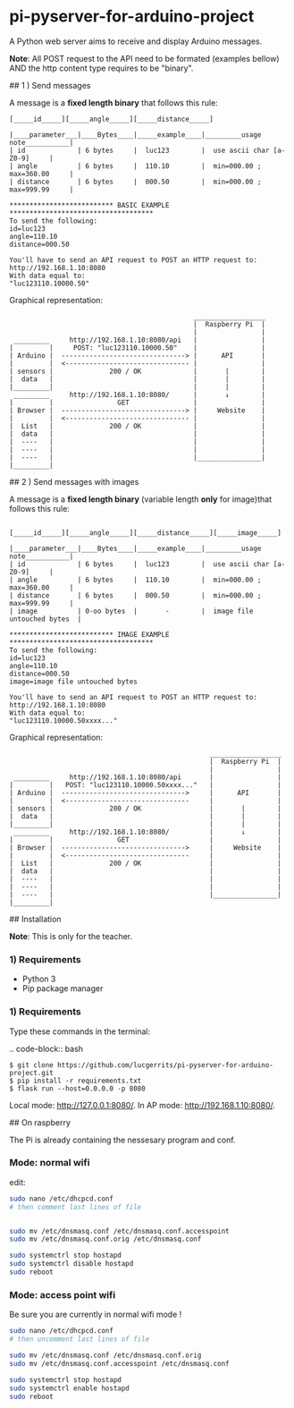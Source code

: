 # pi-pyserver-for-arduino-project

A Python web server aims to receive and display Arduino messages.

**Note**: All POST request to the API need to be formated (examples bellow) AND the http content type requires to be "binary".

## 1 ) Send messages

A message is a **fixed length binary** that follows this rule:
```text
[_____id_____][_____angle_____][_____distance_____]

|____parameter___|____Bytes____|_____example____|_________usage note___________|
| id             | 6 bytes     |  luc123        |  use ascii char [a-Z0-9]     |
| angle          | 6 bytes     |  110.10        |  min=000.00 ; max=360.00     |
| distance       | 6 bytes     |  000.50        |  min=000.00 ; max=999.99     |

************************** BASIC EXAMPLE   ************************************
To send the following:
id=luc123
angle=110.10
distance=000.50

You'll have to send an API request to POST an HTTP request to: 
http://192.168.1.10:8080
With data equal to:
"luc123110.10000.50"
```

Graphical representation:

```text
                                              __________________
                                              |  Raspberry Pi  |
                                              |                |
 _________     http://192.168.1.10:8080/api   |                |
|         |     POST: "luc123110.10000.50"    |                |
| Arduino |  -------------------------------> |      API       |
|         |  <------------------------------- |                |
| sensors |              200 / OK             |       |        |
|  data   |                                   |       |        |
|_________|                                   |       |        |
 _________     http://192.168.1.10:8080/      |       ↓        |
|         |                GET                |                |
| Browser |  -------------------------------> |     Website    |
|         |  <------------------------------- |                |
|  List   |              200 / OK             |                |
|  data   |                                   |                |
|  ----   |                                   |                |
|  ----   |                                   |                |
|  ----   |                                   |________________|
|_________|

```

## 2 ) Send messages with images

A message is a **fixed length binary** (variable length **only** for image)that follows this rule:

```text

[_____id_____][_____angle_____][_____distance_____][_____image_____]

|____parameter___|____Bytes____|_____example____|_________usage note___________|
| id             | 6 bytes     |  luc123        |  use ascii char [a-Z0-9]     |
| angle          | 6 bytes     |  110.10        |  min=000.00 ; max=360.00     |
| distance       | 6 bytes     |  000.50        |  min=000.00 ; max=999.99     |
| image          | 0-oo bytes  |       -        |  image file untouched bytes  |

************************** IMAGE EXAMPLE   ************************************
To send the following:
id=luc123
angle=110.10
distance=000.50
image=image file untouched bytes

You'll have to send an API request to POST an HTTP request to: 
http://192.168.1.10:8080
With data equal to:
"luc123110.10000.50xxxx..."
```

Graphical representation:

```text
                                                  __________________
                                                  |  Raspberry Pi  |
                                                  |                |
 _________     http://192.168.1.10:8080/api       |                |
|         |   POST: "luc123110.10000.50xxxx..."   |                |
| Arduino |  ------------------------------->     |      API       |
|         |  <-------------------------------     |                |
| sensors |              200 / OK                 |       |        |
|  data   |                                       |       |        |
|_________|                                       |       |        |
 _________     http://192.168.1.10:8080/          |       ↓        |
|         |                GET                    |                |
| Browser |  ------------------------------->     |     Website    |
|         |  <-------------------------------     |                |
|  List   |              200 / OK                 |                |
|  data   |                                       |                |
|  ----   |                                       |                |
|  ----   |                                       |                |
|  ----   |                                       |________________|
|_________|

```


## Installation

**Note**: This is only for the teacher.

### 1) Requirements

* Python 3
* Pip package manager

### 1) Requirements

Type these commands in the terminal:

.. code-block:: bash

    $ git clone https://github.com/lucgerrits/pi-pyserver-for-arduino-project.git
    $ pip install -r requirements.txt
    $ flask run --host=0.0.0.0 -p 8080

Local mode: http://127.0.0.1:8080/.
In AP mode: http://192.168.1.10:8080/.


## On raspberry

The Pi is already containing the nessesary program and conf.

### Mode: normal wifi
edit:
```bash
sudo nano /etc/dhcpcd.conf
# then comment last lines of file


sudo mv /etc/dnsmasq.conf /etc/dnsmasq.conf.accesspoint
sudo mv /etc/dnsmasq.conf.orig /etc/dnsmasq.conf 

sudo systemctrl stop hostapd
sudo systemctrl disable hostapd
sudo reboot
```



### Mode: access point wifi

Be sure you are currently in normal wifi mode !

```bash
sudo nano /etc/dhcpcd.conf
# then uncomment last lines of file

sudo mv /etc/dnsmasq.conf /etc/dnsmasq.conf.orig
sudo mv /etc/dnsmasq.conf.accesspoint /etc/dnsmasq.conf 

sudo systemctrl stop hostapd
sudo systemctrl enable hostapd
sudo reboot
```